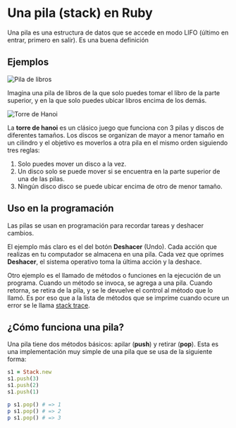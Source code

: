 # Una pila (stack) en Ruby

Una pila es una estructura de datos que se accede en modo LIFO (último en entrar, primero en salir). Es una buena definición

## Ejemplos

![Pila de libros](http://stacktutoring.com/wp-content/uploads/2010/12/books-pile.png)

Imagina una pila de libros de la que solo puedes tomar el libro de la parte superior, y en la que solo puedes ubicar libros encima de los demás.

![Torre de Hanoi](http://www.arqhys.com/construccion/fotos/construccion/torres-de-hanoi.jpg)

La **torre de hanoi** es un clásico juego que funciona con 3 pilas y discos de diferentes tamaños. Los discos se organizan de mayor a menor tamaño en un cilindro y el objetivo es moverlos a otra pila en el mismo orden siguiendo tres reglas:

1. Solo puedes mover un disco a la vez.
2. Un disco solo se puede mover si se encuentra en la parte superior de una de las pilas.
3. Ningún disco disco se puede ubicar encima de otro de menor tamaño.

## Uso en la programación

Las pilas se usan en programación para recordar tareas y deshacer cambios. 

El ejemplo más claro es el del botón **Deshacer** (Undo). Cada acción que realizas en tu computador se almacena en una pila. Cada vez que oprimes **Deshacer**, el sistema operativo toma la última acción y la deshace.

Otro ejemplo es el llamado de métodos o funciones en la ejecución de un programa. Cuando un método se invoca, se agrega a una pila. Cuando retorna, se retira de la pila, y se le devuelve el control al método que lo llamó. Es por eso que a la lista de métodos que se imprime cuando ocure un error se le llama [stack trace](http://en.wikipedia.org/wiki/Stack_trace).

## ¿Cómo funciona una pila?

Una pila tiene dos métodos básicos: apilar (**push**) y retirar (**pop**). Esta es una implementación muy simple de una pila que se usa de la siguiente forma:

```ruby
s1 = Stack.new
s1.push(3)
s1.push(2)
s1.push(1)

p s1.pop() # => 1
p s1.pop() # => 2
p s1.pop() # => 3

```

